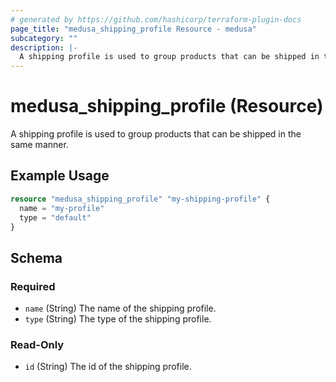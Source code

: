 ```yaml
---
# generated by https://github.com/hashicorp/terraform-plugin-docs
page_title: "medusa_shipping_profile Resource - medusa"
subcategory: ""
description: |-
  A shipping profile is used to group products that can be shipped in the same manner.
---
```


# medusa_shipping_profile (Resource)

A shipping profile is used to group products that can be shipped in the same manner.

## Example Usage

```terraform
resource "medusa_shipping_profile" "my-shipping-profile" {
  name = "my-profile"
  type = "default"
}
```

<!-- schema generated by tfplugindocs -->
## Schema

### Required

- `name` (String) The name of the shipping profile.
- `type` (String) The type of the shipping profile.

### Read-Only

- `id` (String) The id of the shipping profile.
